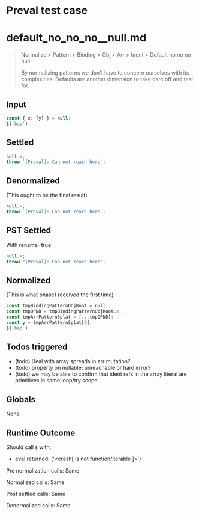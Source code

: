 # Preval test case

# default_no_no_no__null.md

> Normalize > Pattern > Binding > Obj > Arr > Ident > Default no no no  null
>
> By normalizing patterns we don't have to concern ourselves with its complexities. Defaults are another dimension to take care off and test for.

## Input

`````js filename=intro
const { x: [y] } = null;
$('bad');
`````


## Settled


`````js filename=intro
null.x;
throw `[Preval]: Can not reach here`;
`````


## Denormalized
(This ought to be the final result)

`````js filename=intro
null.x;
throw `[Preval]: Can not reach here`;
`````


## PST Settled
With rename=true

`````js filename=intro
null.x;
throw "[Preval]: Can not reach here";
`````


## Normalized
(This is what phase1 received the first time)

`````js filename=intro
const tmpBindingPatternObjRoot = null;
const tmpOPND = tmpBindingPatternObjRoot.x;
const tmpArrPatternSplat = [...tmpOPND];
const y = tmpArrPatternSplat[0];
$(`bad`);
`````


## Todos triggered


- (todo) Deal with array spreads in arr mutation?
- (todo) property on nullable; unreachable or hard error?
- (todo) we may be able to confirm that ident refs in the array literal are primitives in same loop/try scope


## Globals


None


## Runtime Outcome


Should call `$` with:
 - eval returned: ('<crash[ <ref> is not function/iterable ]>')

Pre normalization calls: Same

Normalized calls: Same

Post settled calls: Same

Denormalized calls: Same
